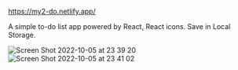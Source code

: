 https://my2-do.netlify.app/

A simple to-do list app powered by React, React icons. Save in Local Storage.

![Screen Shot 2022-10-05 at 23 39 20](https://user-images.githubusercontent.com/48655033/194159176-c7bbbc21-b943-4c5e-ba59-9c7dfde662e5.png)
![Screen Shot 2022-10-05 at 23 41 02](https://user-images.githubusercontent.com/48655033/194159276-f81a1def-c11c-46ac-9222-1ceb770443e6.png)
